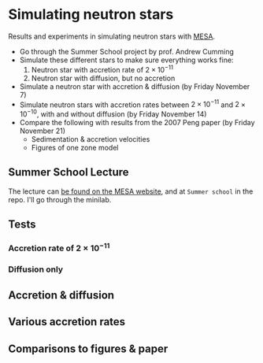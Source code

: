 
# Simulating neutron stars

Results and experiments in simulating neutron stars with [MESA](http://mesa.sourceforge.net).

- Go through the Summer School project by prof. Andrew Cumming
- Simulate these different stars to make sure everything works fine:
    1. Neutron star with accretion rate of $2\times10^{-11}$
    2. Neutron star with diffusion, but no accretion
- Simulate a neutron star with accretion & diffusion (by Friday November 7)
- Simulate neutron stars with accretion rates between $2\times10^{-11}$ and $2\times10^{-10}$, with and without diffusion (by Friday November 14)
- Compare the following with results from the 2007 Peng paper (by Friday November 21)
    - Sedimentation & accretion velocities
    - Figures of one zone model

## Summer School Lecture

The lecture can [be found on the MESA website](http://mesastar.org/teaching-materials/2015-mesa-summer-school/cumming), and at `Summer school` in the repo. I'll go through the minilab.

## Tests

### Accretion rate of $2\times10^{-11}$

### Diffusion only

## Accretion & diffusion

## Various accretion rates

## Comparisons to figures & paper


```python

```
